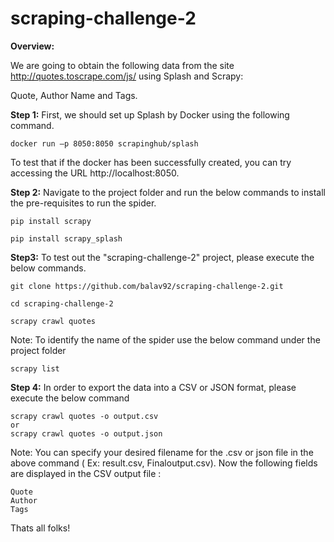 # scraping-challenge-2
**Overview:**

We are going to obtain the following data from the site http://quotes.toscrape.com/js/ using Splash and Scrapy:

Quote, Author Name and Tags.

**Step 1:** First, we should set up Splash by Docker using the following command. 

```
docker run –p 8050:8050 scrapinghub/splash
```

To test that if the docker has been successfully created, you can try accessing the URL http://localhost:8050.

**Step 2:** Navigate to the project folder and run the below commands to install the pre-requisites to run the spider.

```
pip install scrapy

pip install scrapy_splash
```

**Step3:** To test out the "scraping-challenge-2"  project, please execute the below commands. 

```
git clone https://github.com/balav92/scraping-challenge-2.git

cd scraping-challenge-2

scrapy crawl quotes
```

Note: To identify the name of the spider use the below command under the project folder

```
scrapy list
```

**Step 4:** In order to export the data into a CSV or JSON format, please execute the below command

```
scrapy crawl quotes -o output.csv 
or 
scrapy crawl quotes -o output.json
```

Note: You can specify your desired filename for the .csv or json file in the above command ( Ex: result.csv, Finaloutput.csv).
Now the following fields are displayed in the CSV output file :

```
Quote
Author
Tags
```

Thats all folks!
